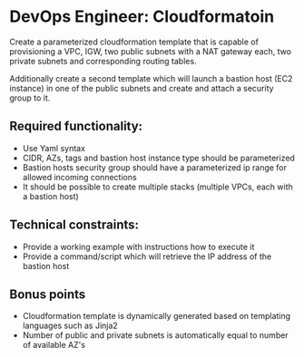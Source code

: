 # DevOps Engineer: Cloudformatoin

Create a parameterized cloudformation template that is capable of provisioning a VPC, IGW,
two public subnets with a NAT gateway each, two private subnets and corresponding routing tables.

Additionally create a second template which will launch a bastion host (EC2 instance) in one of the
public subnets and create and attach a security group to it.


## Required functionality:

* Use Yaml syntax
* CIDR, AZs, tags and bastion host instance type should be parameterized
* Bastion hosts security group should have a parameterized ip range for allowed incoming connections
* It should be possible to create multiple stacks (multiple VPCs, each with a bastion host)


## Technical constraints:

* Provide a working example with instructions how to execute it
* Provide a command/script which will retrieve the IP address of the bastion host


## Bonus points

* Cloudformation template is dynamically generated based on templating languages such as Jinja2
* Number of public and private subnets is automatically equal to number of available AZ's
